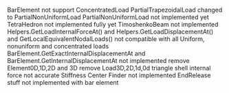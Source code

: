 BarElement not support ConcentratedLoad
PartialTrapezoidalLoad changed to PartialNonUniformLoad
PartialNonUniformLoad not implemented yet
TetraHedron not implemented fully yet
TimoshenkoBeam not implemented
Helpers.GetLoadInternalForceAt() and Helpers.GetLoadDisplacementAt() and GetLocalEquivalentNodalLoads() not compatible with all Uniform, nonuniform and concentrated loads
BarElement.GetExactInternalDisplacementAt and BarElement.GetInternalDisplacementAt not implemented
remove Element0D,1D,2D and 3D
remove Load3D,2D,1d,0d
triangle shell internal force not accurate
Stiffness Center Finder not implemented
EndRelease stuff not implemented with bar element

